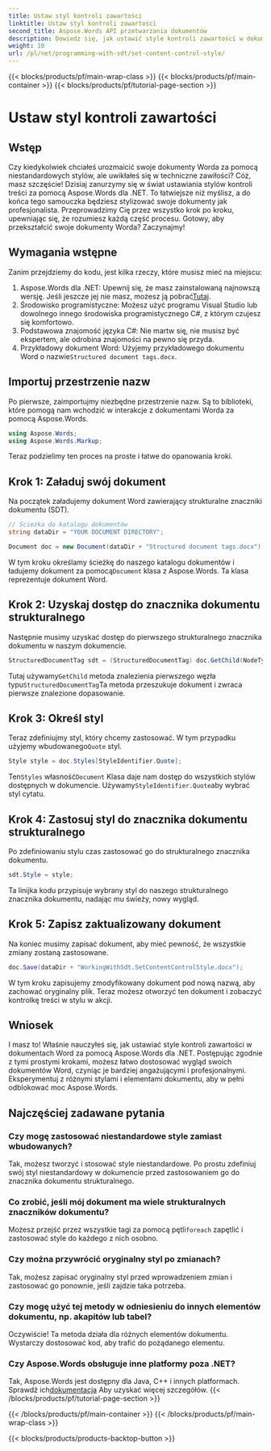 ```yaml
---
title: Ustaw styl kontroli zawartości
linktitle: Ustaw styl kontroli zawartości
second_title: Aspose.Words API przetwarzania dokumentów
description: Dowiedz się, jak ustawić style kontroli zawartości w dokumentach Word za pomocą Aspose.Words dla .NET dzięki temu szczegółowemu przewodnikowi krok po kroku. Idealne do poprawy estetyki dokumentu.
weight: 10
url: /pl/net/programming-with-sdt/set-content-control-style/
---
```


{{< blocks/products/pf/main-wrap-class >}}
{{< blocks/products/pf/main-container >}}
{{< blocks/products/pf/tutorial-page-section >}}

# Ustaw styl kontroli zawartości

## Wstęp

Czy kiedykolwiek chciałeś urozmaicić swoje dokumenty Worda za pomocą niestandardowych stylów, ale uwikłałeś się w techniczne zawiłości? Cóż, masz szczęście! Dzisiaj zanurzymy się w świat ustawiania stylów kontroli treści za pomocą Aspose.Words dla .NET. To łatwiejsze niż myślisz, a do końca tego samouczka będziesz stylizować swoje dokumenty jak profesjonalista. Przeprowadzimy Cię przez wszystko krok po kroku, upewniając się, że rozumiesz każdą część procesu. Gotowy, aby przekształcić swoje dokumenty Worda? Zaczynajmy!

## Wymagania wstępne

Zanim przejdziemy do kodu, jest kilka rzeczy, które musisz mieć na miejscu:

1.  Aspose.Words dla .NET: Upewnij się, że masz zainstalowaną najnowszą wersję. Jeśli jeszcze jej nie masz, możesz ją pobrać[Tutaj](https://releases.aspose.com/words/net/).
2. Środowisko programistyczne: Możesz użyć programu Visual Studio lub dowolnego innego środowiska programistycznego C#, z którym czujesz się komfortowo.
3. Podstawowa znajomość języka C#: Nie martw się, nie musisz być ekspertem, ale odrobina znajomości na pewno się przyda.
4. Przykładowy dokument Word: Użyjemy przykładowego dokumentu Word o nazwie`Structured document tags.docx`.

## Importuj przestrzenie nazw

Po pierwsze, zaimportujmy niezbędne przestrzenie nazw. Są to biblioteki, które pomogą nam wchodzić w interakcje z dokumentami Worda za pomocą Aspose.Words.

```csharp
using Aspose.Words;
using Aspose.Words.Markup;
```

Teraz podzielimy ten proces na proste i łatwe do opanowania kroki.

## Krok 1: Załaduj swój dokument

Na początek załadujemy dokument Word zawierający strukturalne znaczniki dokumentu (SDT).

```csharp
// Ścieżka do katalogu dokumentów
string dataDir = "YOUR DOCUMENT DIRECTORY";

Document doc = new Document(dataDir + "Structured document tags.docx");
```

 W tym kroku określamy ścieżkę do naszego katalogu dokumentów i ładujemy dokument za pomocą`Document` klasa z Aspose.Words. Ta klasa reprezentuje dokument Word.

## Krok 2: Uzyskaj dostęp do znacznika dokumentu strukturalnego

Następnie musimy uzyskać dostęp do pierwszego strukturalnego znacznika dokumentu w naszym dokumencie.

```csharp
StructuredDocumentTag sdt = (StructuredDocumentTag) doc.GetChild(NodeType.StructuredDocumentTag, 0, true);
```

 Tutaj używamy`GetChild` metoda znalezienia pierwszego węzła typu`StructuredDocumentTag`Ta metoda przeszukuje dokument i zwraca pierwsze znalezione dopasowanie.

## Krok 3: Określ styl

 Teraz zdefiniujmy styl, który chcemy zastosować. W tym przypadku użyjemy wbudowanego`Quote` styl.

```csharp
Style style = doc.Styles[StyleIdentifier.Quote];
```

 Ten`Styles` własność`Document` Klasa daje nam dostęp do wszystkich stylów dostępnych w dokumencie. Używamy`StyleIdentifier.Quote`aby wybrać styl cytatu.

## Krok 4: Zastosuj styl do znacznika dokumentu strukturalnego

Po zdefiniowaniu stylu czas zastosować go do strukturalnego znacznika dokumentu.

```csharp
sdt.Style = style;
```

Ta linijka kodu przypisuje wybrany styl do naszego strukturalnego znacznika dokumentu, nadając mu świeży, nowy wygląd.

## Krok 5: Zapisz zaktualizowany dokument

Na koniec musimy zapisać dokument, aby mieć pewność, że wszystkie zmiany zostaną zastosowane.

```csharp
doc.Save(dataDir + "WorkingWithSdt.SetContentControlStyle.docx");
```

W tym kroku zapisujemy zmodyfikowany dokument pod nową nazwą, aby zachować oryginalny plik. Teraz możesz otworzyć ten dokument i zobaczyć kontrolkę treści w stylu w akcji.

## Wniosek

I masz to! Właśnie nauczyłeś się, jak ustawiać style kontroli zawartości w dokumentach Word za pomocą Aspose.Words dla .NET. Postępując zgodnie z tymi prostymi krokami, możesz łatwo dostosować wygląd swoich dokumentów Word, czyniąc je bardziej angażującymi i profesjonalnymi. Eksperymentuj z różnymi stylami i elementami dokumentu, aby w pełni odblokować moc Aspose.Words.

## Najczęściej zadawane pytania

### Czy mogę zastosować niestandardowe style zamiast wbudowanych?  
Tak, możesz tworzyć i stosować style niestandardowe. Po prostu zdefiniuj swój styl niestandardowy w dokumencie przed zastosowaniem go do znacznika dokumentu strukturalnego.

### Co zrobić, jeśli mój dokument ma wiele strukturalnych znaczników dokumentu?  
 Możesz przejść przez wszystkie tagi za pomocą pętli`foreach` zapętlić i zastosować style do każdego z nich osobno.

### Czy można przywrócić oryginalny styl po zmianach?  
Tak, możesz zapisać oryginalny styl przed wprowadzeniem zmian i zastosować go ponownie, jeśli zajdzie taka potrzeba.

### Czy mogę użyć tej metody w odniesieniu do innych elementów dokumentu, np. akapitów lub tabel?  
Oczywiście! Ta metoda działa dla różnych elementów dokumentu. Wystarczy dostosować kod, aby trafić do pożądanego elementu.

### Czy Aspose.Words obsługuje inne platformy poza .NET?  
Tak, Aspose.Words jest dostępny dla Java, C++ i innych platformach. Sprawdź ich[dokumentacja](https://reference.aspose.com/words/net/) Aby uzyskać więcej szczegółów.
{{< /blocks/products/pf/tutorial-page-section >}}

{{< /blocks/products/pf/main-container >}}
{{< /blocks/products/pf/main-wrap-class >}}

{{< blocks/products/products-backtop-button >}}
